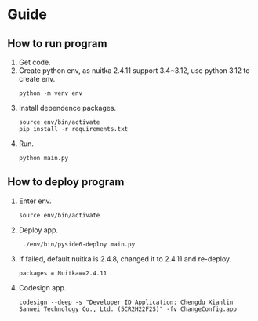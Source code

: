 
# Guide

## How to run program

1. Get code.
2. Create python env, as nuitka 2.4.11 support 3.4~3.12, use python 3.12 to create env.
   ```
   python -m venv env
   ```
3. Install dependence packages.
   ```
   source env/bin/activate
   pip install -r requirements.txt
   ```
4. Run.
   ```
   python main.py
   ```

## How to deploy program

1. Enter env.
    ```
    source env/bin/activate
    ```
2. Deploy app.
   ```
    ./env/bin/pyside6-deploy main.py
    ```
3. If failed, default nuitka is 2.4.8, changed it to 2.4.11 and re-deploy.
   ```
   packages = Nuitka==2.4.11
   ``` 
4. Codesign app.
    ```
    codesign --deep -s "Developer ID Application: Chengdu Xianlin Sanwei Technology Co., Ltd. (5CR2H22F2S)" -fv ChangeConfig.app
    ```